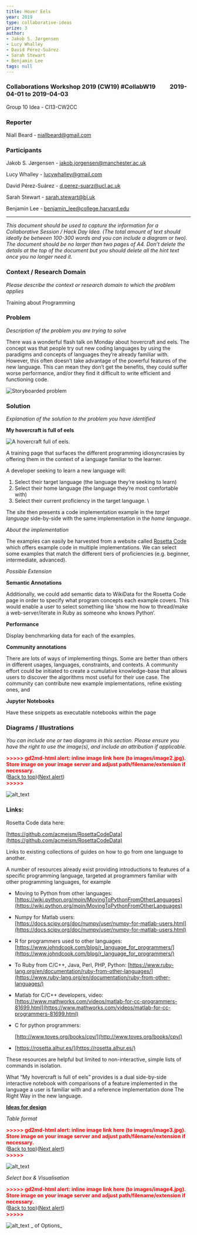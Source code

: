 ```yaml
---
title: Hover Eels
year: 2019
type: collaborative-ideas
prize: 3
author:
- Jakob S. Jørgensen
- Lucy Whalley
- David Pérez-Suárez
- Sarah Stewart
- Benjamin Lee
tags: null
---
```

### Collaborations Workshop 2019 (CW19) #CollabW19          2019-04-01 to 2019-04-03

Group 10 Idea - CI13-CW2CC


### Reporter

Niall Beard - niallbeard@gmail.com


### Participants

Jakob S. Jørgensen - jakob.jorgensen@manchester.ac.uk

Lucy Whalley - lucywhalley@gmail.com

David Pérez-Suárez - d.perez-suarz@ucl.ac.uk

Sarah Stewart - sarah.stewart@bl.uk

Benjamin Lee - benjamin_lee@college.harvard.edu



---


_This document should be used to capture the information for a Collaborative Session / Hack Day Idea. (The total amount of text should ideally be between 100-300 words and you can include a diagram or two). The document should be no larger than two pages of A4. Don’t delete the details at the top of the document but you should delete all the hint text once you no longer need it._


### Context / Research Domain

_Please describe the context or research domain to which the problem applies_

Training about Programming


### Problem

_Description of the problem you are trying to solve_

There was a wonderful flash talk on Monday about hovercraft and eels. The concept was that people try out new coding languages by using the paradigms and concepts of languages they’re already familiar with. However, this often doesn’t take advantage of the powerful features of the new language. This can mean they don’t get the benefits, they could suffer worse performance, and/or they find it difficult to write efficient and functioning code. 

![Storyboarded problem](../images/cw19-storyboard.jpg)


### Solution

_Explanation of the solution to the problem you have identified_

**My hovercraft is full of eels**


![A hovercraft full of eels.](../images/cw19-hover-eels.jpg)


A training page that surfaces the different programming idiosyncrasies by offering them in the context of a language familiar to the learner. 

A developer seeking to learn a new language will:



1. Select their target language (the language they’re seeking to learn) 
2. Select their home language (the language they’re most comfortable with)
3. Select their current proficiency in the target language.  \


The site then presents a code implementation example in the _target language_ side-by-side with the same implementation in the _home language_. 

_About the implementation_

The examples can easily be harvested from a website called [Rosetta Code](http://www.rosettacode.org/) which offers example code in multiple implementations. We can select some examples that match the different tiers of proficiencies (e.g. beginner, intermediate, advanced). 

_Possible Extension_

**Semantic Annotations**

Additionally, we could add semantic data to WikiData for the Rosetta Code page in order to specify what program concepts each example covers. This would enable a user to select something like ‘show me how to thread/make a web-server/iterate in Ruby as someone who knows Python’.

**Performance**

Display benchmarking data for each of the examples. 

**Community annotations**

There are lots of ways of implementing things. Some are better than others in different usages, languages, constraints, and contexts. A community effort could be initiated to create a cumulative knowledge-base that allows users to discover the algorithms most useful for their use case. The community can contribute new example implementations, refine existing ones, and 

**Jupyter Notebooks**

Have these snippets as executable notebooks within the page


### Diagrams / Illustrations

_You can include one or two diagrams in this section. Please ensure you have the right to use the image(s), and include an attribution if applicable._



<p id="gdcalert2" ><span style="color: red; font-weight: bold">>>>>>  gd2md-html alert: inline image link here (to images/image2.jpg). Store image on your image server and adjust path/filename/extension if necessary. </span><br>(<a href="#">Back to top</a>)(<a href="#gdcalert3">Next alert</a>)<br><span style="color: red; font-weight: bold">>>>>> </span></p>


![alt_text](images/image2.jpg "image_tooltip")



### 


### Links:

Rosetta Code data here:

[https://github.com/acmeism/RosettaCodeData](https://github.com/acmeism/RosettaCodeData)

Links to existing collections of guides on how to go from one language to another. 

A number of resources already exist providing introductions to features of a specific programming language, targeted at programmers familiar with other programming languages, for example



*   Moving to Python from other languages: [https://wiki.python.org/moin/MovingToPythonFromOtherLanguages](https://wiki.python.org/moin/MovingToPythonFromOtherLanguages)
*   Numpy for Matlab users: [https://docs.scipy.org/doc/numpy/user/numpy-for-matlab-users.html](https://docs.scipy.org/doc/numpy/user/numpy-for-matlab-users.html)
*   R for programmers used to other languages: [https://www.johndcook.com/blog/r_language_for_programmers/](https://www.johndcook.com/blog/r_language_for_programmers/)
*   To Ruby from C/C++, Java, Perl, PHP, Python: [https://www.ruby-lang.org/en/documentation/ruby-from-other-languages/](https://www.ruby-lang.org/en/documentation/ruby-from-other-languages/)
*   Matlab for C/C++ developers, video: [https://www.mathworks.com/videos/matlab-for-cc-programmers-81699.html](https://www.mathworks.com/videos/matlab-for-cc-programmers-81699.html)
*   C for python programmers: 

    [http://www.toves.org/books/cpy/](http://www.toves.org/books/cpy/)

*   [https://rosetta.alhur.es/](https://rosetta.alhur.es/)

These resources are helpful but limited to non-interactive, simple lists of commands in isolation. 

What “My hovercraft is full of eels” provides is a dual side-by-side interactive notebook with comparisons of a feature implemented in the language a user is familiar with and a reference implementation done The Right Way in the new language.



**<span style="text-decoration:underline;">Ideas for design </span>**

_Table format_



<p id="gdcalert3" ><span style="color: red; font-weight: bold">>>>>>  gd2md-html alert: inline image link here (to images/image3.jpg). Store image on your image server and adjust path/filename/extension if necessary. </span><br>(<a href="#">Back to top</a>)(<a href="#gdcalert4">Next alert</a>)<br><span style="color: red; font-weight: bold">>>>>> </span></p>


![alt_text](images/image3.jpg "image_tooltip")


_Select box & Visualisation_



<p id="gdcalert4" ><span style="color: red; font-weight: bold">>>>>>  gd2md-html alert: inline image link here (to images/image4.jpg). Store image on your image server and adjust path/filename/extension if necessary. </span><br>(<a href="#">Back to top</a>)(<a href="#gdcalert5">Next alert</a>)<br><span style="color: red; font-weight: bold">>>>>> </span></p>


![alt_text](images/image4.jpg "image_tooltip")
_ of Options_

